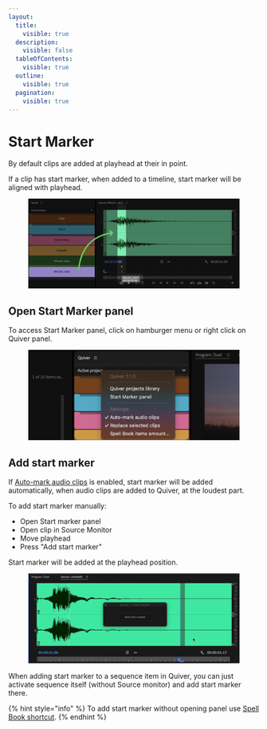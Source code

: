 ```yaml
---
layout:
  title:
    visible: true
  description:
    visible: false
  tableOfContents:
    visible: true
  outline:
    visible: true
  pagination:
    visible: true
---
```


# Start Marker

By default clips are added at playhead at their in point.

If a clip has start marker, when added to a timeline, start marker will be aligned with playhead.

<figure><img src="../../.gitbook/assets/Quiver_start_marker.png" alt=""><figcaption></figcaption></figure>

## Open Start Marker panel

To access Start Marker panel, click on hamburger menu or right click on Quiver panel.

<figure><img src="../../.gitbook/assets/Quiver_settings.png" alt=""><figcaption></figcaption></figure>

## Add start marker

If [Auto-mark audio clips](settings.md#auto-mark-audio-clips) is enabled, start marker will be added automatically, when audio clips are added to Quiver, at the loudest part.

To add start marker manually:

* Open Start marker panel
* Open clip in Source Monitor
* Move playhead
* Press "Add start marker"

Start marker will be added at the playhead position.

<figure><img src="../../.gitbook/assets/Quiver_add_start_marker.gif" alt=""><figcaption></figcaption></figure>

When adding start marker to a sequence item in Quiver, you can just activate sequence itself (without Source monitor) and add start marker there.

{% hint style="info" %}
To add start marker without opening panel use [Spell Book shortcut](spell-book-shortcuts.md).
{% endhint %}
